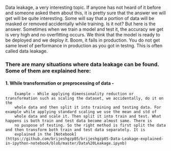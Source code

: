 Data leakage, a very interesting topic. If anyone has not heard of it before and someone asked them about this, it is pretty sure that the 
answer we will get will be quite interesting. Some will say that a portion of data will be masked or removed accidentally while training.
Is it not? But here is the answer.
Sometimes when we train a model and test it, the accuracy we get is very high and no overfitting occurs. We think that the model is ready 
to be deployed and we deploy it. Boom, it fails in production. You do not get same level of performance in production as you got in testng.
This is often called data leakage.

### There are many situations where data leakage can be found. Some of them are explained here: 
#### 1. While transformation or preprocessing of data - 
        Example - While applying dimensionality reduction or transformation such as scaling the dataset, we accidentally, do it on the 
        whole data and then split it into training and testing data. For example while applying standard scaling we use the mean and std of
        whole data and scale it. Then split it into train and test. What happens is both train and test data become almost same. There is 
        no puspose of testing. So the right method is first split the data and then transform both train and test data separately. It is 
        explained in the [Notebook](https://github.com/brijeshgzp05/brijeshgzp05-Data-Leakage-explained-in-ipython-notebook/blob/master/Data%20Leakage.ipynb)
        
        
        
        
        
        
        
